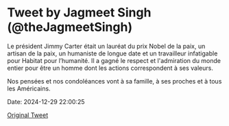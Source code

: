 # Tweet by Jagmeet Singh (@theJagmeetSingh)

Le président Jimmy Carter était un lauréat du prix Nobel de la paix, un artisan de la paix, un humaniste de longue date et un travailleur infatigable pour Habitat pour l’humanité. Il a gagné le respect et l'admiration du monde entier pour être un homme dont les actions correspondent à ses valeurs. 

Nos pensées et nos condoléances vont à sa famille, à ses proches et à tous les Américains.

Date: 2024-12-29 22:00:25

[Original Tweet](https://x.com/theJagmeetSingh/status/1873489273745219805)
